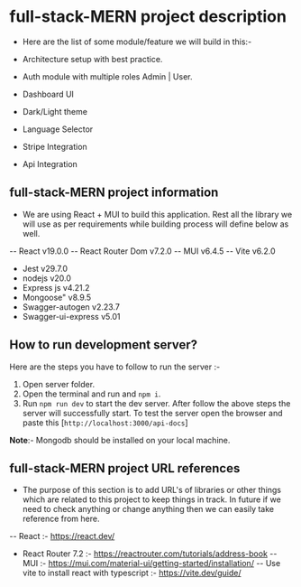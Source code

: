 
# full-stack-MERN project description
- Here are the list of some module/feature we will build in this:- 

- Architecture setup with best practice.
- Auth module with multiple roles Admin | User.
- Dashboard UI
- Dark/Light theme
- Language Selector
- Stripe Integration
- Api Integration


## full-stack-MERN project information
- We are using React + MUI to build this application. Rest all the library we will use as per requirements while building process will define below as well. 

-- React v19.0.0 
-- React Router Dom v7.2.0
-- MUI v6.4.5
-- Vite v6.2.0
- Jest v29.7.0
- nodejs v20.0
- Express js v4.21.2
- Mongoose" v8.9.5
- Swagger-autogen v2.23.7
- Swagger-ui-express v5.01

## How to run development server?
Here are the steps you have to follow to run the server :-
1. Open server folder.
2. Open the terminal and run and `npm i`.
3. Run `npm run dev` to start the dev server.
After follow the above steps the server will successfully start. To test the server open the browser and paste this [`http://localhost:3000/api-docs`]

**Note**:- Mongodb should be installed on your local machine. 


## full-stack-MERN project URL references 
- The purpose of this section is to add URL's of libraries or other things which are related to this project to keep things in track. In future if we need to check anything or change anything then we can easily take reference from here.

-- React :- https://react.dev/
- React Router 7.2 :- https://reactrouter.com/tutorials/address-book
-- MUI :- https://mui.com/material-ui/getting-started/installation/ 
-- Use vite to install react with typescript :- https://vite.dev/guide/
